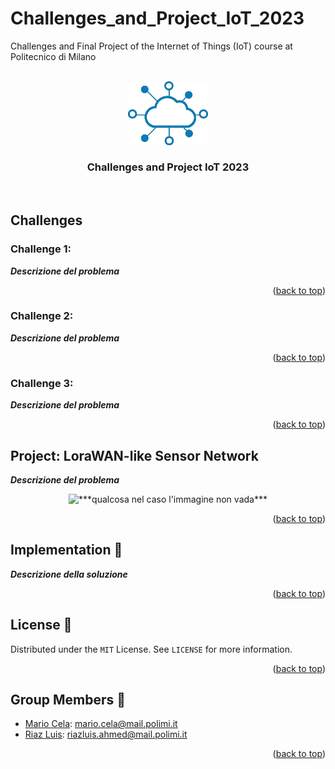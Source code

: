 # Challenges_and_Project_IoT_2023
Challenges and Final Project of the Internet of Things (IoT) course at Politecnico di Milano


<a name="readme-top"></a>

<!-- PROJECT LOGO -->
<br />
<div align="center">
  <a href="https://github.com/MarioCela/Challenges_and_Project_IoT_2023">
    <img src="Project/images/iot.jpg" alt="IoT" width="128">
  </a>

<h3 align="center">Challenges and Project IoT 2023</h3>
<br />
</div>

<!-- ABOUT THE PROJECT -->
## Challenges

### Challenge 1:

***Descrizione del problema***

<p align="right">(<a href="#readme-top">back to top</a>)</p>

### Challenge 2:

***Descrizione del problema***

<p align="right">(<a href="#readme-top">back to top</a>)</p>

### Challenge 3:

***Descrizione del problema***

<p align="right">(<a href="#readme-top">back to top</a>)</p>

## Project: LoraWAN-like Sensor Network

***Descrizione del problema***

<p align="center">
  <img src="***Immagine contestuale***" alt="***qualcosa nel caso l'immagine non vada***"/>
</p>

<p align="right">(<a href="#readme-top">back to top</a>)</p>

## Implementation 🎯

***Descrizione della soluzione***

<p align="right">(<a href="#readme-top">back to top</a>)</p>

<!-- LICENSE -->
## License 📄

Distributed under the `MIT` License. See `LICENSE` for more information.

<p align="right">(<a href="#readme-top">back to top</a>)</p>



<!-- CONTACT -->
## Group Members 👥

* [Mario Cela](https://github.com/MarioCela): mario.cela@mail.polimi.it
* [Riaz Luis](https://github.com/riuls): riazluis.ahmed@mail.polimi.it

<p align="right">(<a href="#readme-top">back to top</a>)</p>
